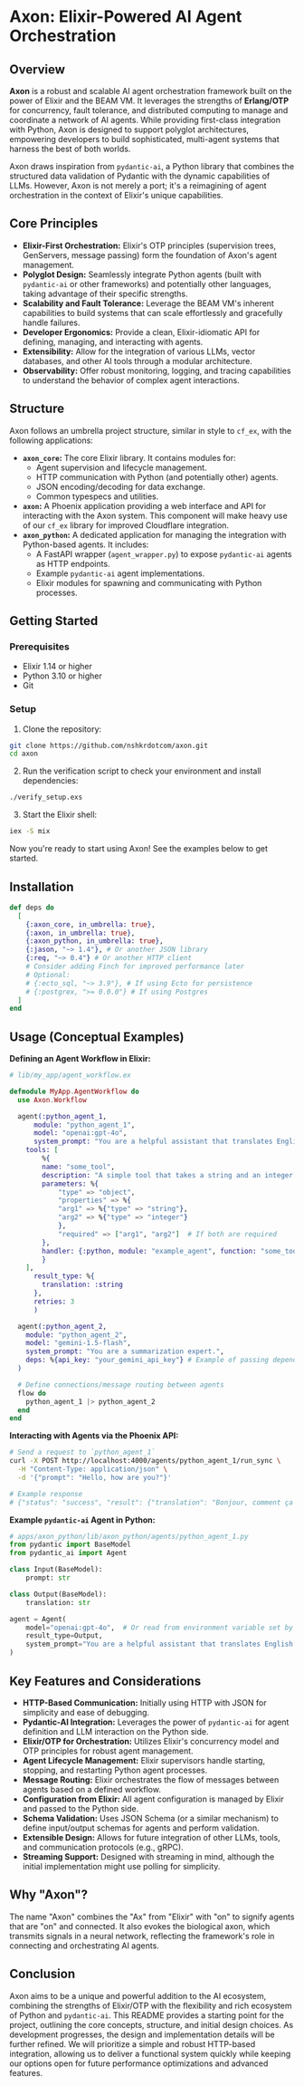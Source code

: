 # Axon: Elixir-Powered AI Agent Orchestration

## Overview

**Axon** is a robust and scalable AI agent orchestration framework built on the power of Elixir and the BEAM VM. It leverages the strengths of **Erlang/OTP** for concurrency, fault tolerance, and distributed computing to manage and coordinate a network of AI agents. While providing first-class integration with Python, Axon is designed to support polyglot architectures, empowering developers to build sophisticated, multi-agent systems that harness the best of both worlds.

Axon draws inspiration from `pydantic-ai`, a Python library that combines the structured data validation of Pydantic with the dynamic capabilities of LLMs. However, Axon is not merely a port; it's a reimagining of agent orchestration in the context of Elixir's unique capabilities.

## Core Principles

*   **Elixir-First Orchestration:** Elixir's OTP principles (supervision trees, GenServers, message passing) form the foundation of Axon's agent management.
*   **Polyglot Design:** Seamlessly integrate Python agents (built with `pydantic-ai` or other frameworks) and potentially other languages, taking advantage of their specific strengths.
*   **Scalability and Fault Tolerance:** Leverage the BEAM VM's inherent capabilities to build systems that can scale effortlessly and gracefully handle failures.
*   **Developer Ergonomics:** Provide a clean, Elixir-idiomatic API for defining, managing, and interacting with agents.
*   **Extensibility:** Allow for the integration of various LLMs, vector databases, and other AI tools through a modular architecture.
*   **Observability:** Offer robust monitoring, logging, and tracing capabilities to understand the behavior of complex agent interactions.

## Structure

Axon follows an umbrella project structure, similar in style to `cf_ex`, with the following applications:

*   **`axon_core`:** The core Elixir library. It contains modules for:
    *   Agent supervision and lifecycle management.
    *   HTTP communication with Python (and potentially other) agents.
    *   JSON encoding/decoding for data exchange.
    *   Common typespecs and utilities.
*   **`axon`:** A Phoenix application providing a web interface and API for interacting with the Axon system. This component will make heavy use of our `cf_ex` library for improved Cloudflare integration.
*   **`axon_python`:** A dedicated application for managing the integration with Python-based agents. It includes:
    *   A FastAPI wrapper (`agent_wrapper.py`) to expose `pydantic-ai` agents as HTTP endpoints.
    *   Example `pydantic-ai` agent implementations.
    *   Elixir modules for spawning and communicating with Python processes.

## Getting Started

### Prerequisites

- Elixir 1.14 or higher
- Python 3.10 or higher
- Git

### Setup

1. Clone the repository:
```bash
git clone https://github.com/nshkrdotcom/axon.git
cd axon
```
2. Run the verification script to check your environment and install dependencies:
```bash
./verify_setup.exs
```
3. Start the Elixir shell:
```bash
iex -S mix
```
Now you're ready to start using Axon! See the examples below to get started.

## Installation

```elixir
def deps do
  [
    {:axon_core, in_umbrella: true},
    {:axon, in_umbrella: true},
    {:axon_python, in_umbrella: true},
    {:jason, "~> 1.4"}, # Or another JSON library
    {:req, "~> 0.4"} # Or another HTTP client
    # Consider adding Finch for improved performance later
    # Optional:
    # {:ecto_sql, "~> 3.9"}, # If using Ecto for persistence
    # {:postgrex, ">= 0.0.0"} # If using Postgres
  ]
end
```

## Usage (Conceptual Examples)

**Defining an Agent Workflow in Elixir:**

```elixir
# lib/my_app/agent_workflow.ex

defmodule MyApp.AgentWorkflow do
  use Axon.Workflow

  agent(:python_agent_1, 
      module: "python_agent_1", 
      model: "openai:gpt-4o",
      system_prompt: "You are a helpful assistant that translates English to French.",
    tools: [
        %{
        name: "some_tool",
        description: "A simple tool that takes a string and an integer as input.",
        parameters: %{
            "type" => "object",
            "properties" => %{
            "arg1" => %{"type" => "string"},
            "arg2" => %{"type" => "integer"}
            },
            "required" => ["arg1", "arg2"]  # If both are required
        },
        handler: {:python, module: "example_agent", function: "some_tool"}
        }
    ],
      result_type: %{
        translation: :string
      },
      retries: 3
      )

  agent(:python_agent_2,
    module: "python_agent_2",
    model: "gemini-1.5-flash",
    system_prompt: "You are a summarization expert.",
    deps: %{api_key: "your_gemini_api_key"} # Example of passing dependencies
  )

  # Define connections/message routing between agents
  flow do
    python_agent_1 |> python_agent_2
  end
end
```

**Interacting with Agents via the Phoenix API:**

```bash
# Send a request to `python_agent_1`
curl -X POST http://localhost:4000/agents/python_agent_1/run_sync \
  -H "Content-Type: application/json" \
  -d '{"prompt": "Hello, how are you?"}'

# Example response
# {"status": "success", "result": {"translation": "Bonjour, comment ça va?"}, "usage": {...}}
```

**Example `pydantic-ai` Agent in Python:**

```python
# apps/axon_python/lib/axon_python/agents/python_agent_1.py
from pydantic import BaseModel
from pydantic_ai import Agent

class Input(BaseModel):
    prompt: str

class Output(BaseModel):
    translation: str

agent = Agent(
    model="openai:gpt-4o",  # Or read from environment variable set by Elixir
    result_type=Output,
    system_prompt="You are a helpful assistant that translates English to French.",
)
```

## Key Features and Considerations

*   **HTTP-Based Communication:** Initially using HTTP with JSON for simplicity and ease of debugging.
*   **Pydantic-AI Integration:** Leverages the power of `pydantic-ai` for agent definition and LLM interaction on the Python side.
*   **Elixir/OTP for Orchestration:** Utilizes Elixir's concurrency model and OTP principles for robust agent management.
*   **Agent Lifecycle Management:** Elixir supervisors handle starting, stopping, and restarting Python agent processes.
*   **Message Routing:** Elixir orchestrates the flow of messages between agents based on a defined workflow.
*   **Configuration from Elixir:** All agent configuration is managed by Elixir and passed to the Python side.
*   **Schema Validation:** Uses JSON Schema (or a similar mechanism) to define input/output schemas for agents and perform validation.
*   **Extensible Design:** Allows for future integration of other LLMs, tools, and communication protocols (e.g., gRPC).
*   **Streaming Support:** Designed with streaming in mind, although the initial implementation might use polling for simplicity.

## Why "Axon"?

The name "Axon" combines the "Ax" from "Elixir" with "on" to signify agents that are "on" and connected. It also evokes the biological axon, which transmits signals in a neural network, reflecting the framework's role in connecting and orchestrating AI agents.

## Conclusion

Axon aims to be a unique and powerful addition to the AI ecosystem, combining the strengths of Elixir/OTP with the flexibility and rich ecosystem of Python and `pydantic-ai`. This README provides a starting point for the project, outlining the core concepts, structure, and initial design choices. As development progresses, the design and implementation details will be further refined. We will prioritize a simple and robust HTTP-based integration, allowing us to deliver a functional system quickly while keeping our options open for future performance optimizations and advanced features.
